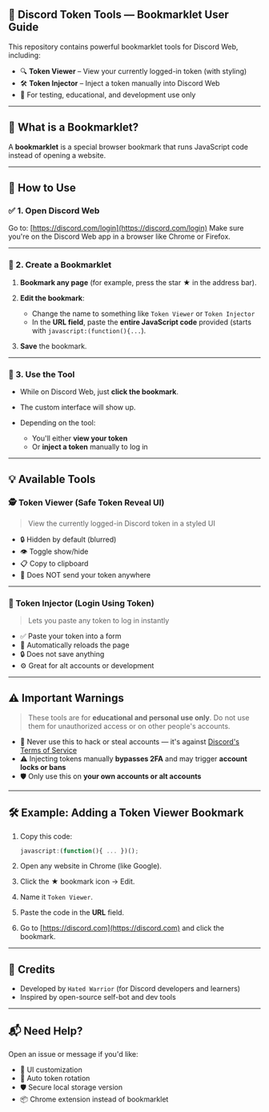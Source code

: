 

## 📘 Discord Token Tools — Bookmarklet User Guide

This repository contains powerful bookmarklet tools for Discord Web, including:

* 🔍 **Token Viewer** – View your currently logged-in token (with styling)
* 🛠️ **Token Injector** – Inject a token manually into Discord Web
* 🧪 For testing, educational, and development use only

---

## 🧠 What is a Bookmarklet?

A **bookmarklet** is a special browser bookmark that runs JavaScript code instead of opening a website.

---

## 🚀 How to Use

### ✅ 1. Open Discord Web

Go to: [https://discord.com/login](https://discord.com/login)
Make sure you're on the Discord Web app in a browser like Chrome or Firefox.

---

### 🔖 2. Create a Bookmarklet

1. **Bookmark any page** (for example, press the star ★ in the address bar).
2. **Edit the bookmark**:

   * Change the name to something like `Token Viewer` or `Token Injector`
   * In the **URL field**, paste the **entire JavaScript code** provided (starts with `javascript:(function(){...`).
3. **Save** the bookmark.

---

### 🧪 3. Use the Tool

* While on Discord Web, just **click the bookmark**.
* The custom interface will show up.
* Depending on the tool:

  * You'll either **view your token**
  * Or **inject a token** manually to log in

---

## 💡 Available Tools

### 🕵️ Token Viewer (Safe Token Reveal UI)

> View the currently logged-in Discord token in a styled UI

* 🔒 Hidden by default (blurred)
* 👁️ Toggle show/hide
* 📋 Copy to clipboard
* 🚫 Does NOT send your token anywhere

---

### 🧩 Token Injector (Login Using Token)

> Lets you paste any token to log in instantly

* ✅ Paste your token into a form
* 🔁 Automatically reloads the page
* 🔒 Does not save anything
* ⚙️ Great for alt accounts or development

---

## ⚠️ Important Warnings

> These tools are for **educational and personal use only**. Do not use them for unauthorized access or on other people's accounts.

* 🚫 Never use this to hack or steal accounts — it's against [Discord's Terms of Service](https://discord.com/terms)
* ⚠️ Injecting tokens manually **bypasses 2FA** and may trigger **account locks or bans**
* 🛡️ Only use this on **your own accounts or alt accounts**

---

## 🛠️ Example: Adding a Token Viewer Bookmark

1. Copy this code:

   ```js
   javascript:(function(){ ... })();
   ```
2. Open any website in Chrome (like Google).
3. Click the ★ bookmark icon → Edit.
4. Name it `Token Viewer`.
5. Paste the code in the **URL** field.
6. Go to [https://discord.com](https://discord.com) and click the bookmark.

---

## 🤝 Credits

* Developed by `Hated Warrior` (for Discord developers and learners)
* Inspired by open-source self-bot and dev tools

---

## 📬 Need Help?

Open an issue or message if you'd like:

* 🌈 UI customization
* 🔁 Auto token rotation
* 🛡️ Secure local storage version
* 📦 Chrome extension instead of bookmarklet

